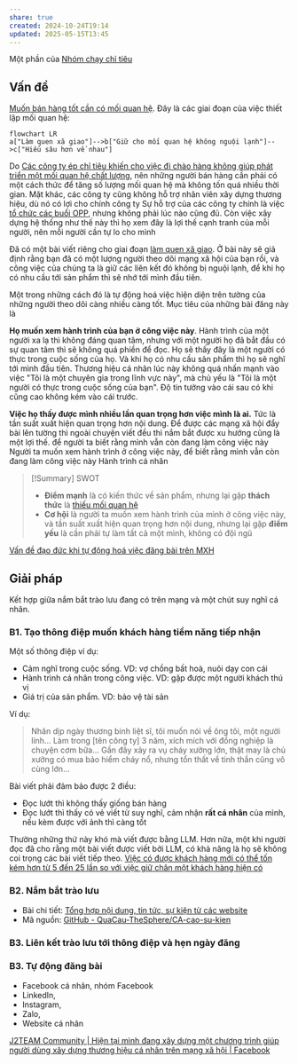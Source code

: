 ```yaml
---
share: true
created: 2024-10-24T19:14
updated: 2025-05-15T13:45
---
```

Một phần của [Nhóm chạy chỉ tiêu](../Ch%E1%BA%A1y%20ch%E1%BB%89%20ti%C3%AAu/index.md)
## Vấn đề
[Muốn bán hàng tốt cần có mối quan hệ](../../%E2%9A%A1Hi%E1%BB%83u%20bi%E1%BA%BFt%20s%C3%A2u/Ki%E1%BA%BFm%20ti%E1%BB%81n/L%C3%A0m%20thu%C3%AA/B%C3%A1n%20h%C3%A0ng/Mu%E1%BB%91n%20b%C3%A1n%20h%C3%A0ng%20t%E1%BB%91t%20c%E1%BA%A7n%20c%C3%B3%20m%E1%BB%91i%20quan%20h%E1%BB%87.md). Đây là các giai đoạn của việc thiết lập mối quan hệ:
```mermaid
flowchart LR
a["Làm quen xã giao"]-->b["Giữ cho mối quan hệ không nguội lạnh"]-->c["Hiểu sâu hơn về nhau"]
```

Do [Các công ty ép chỉ tiêu khiến cho việc đi chào hàng không giúp phát triển một mối quan hệ chất lượng](../../%E2%9A%A1Hi%E1%BB%83u%20bi%E1%BA%BFt%20s%C3%A2u/Ki%E1%BA%BFm%20ti%E1%BB%81n/L%C3%A0m%20thu%C3%AA/B%C3%A1n%20h%C3%A0ng/C%C3%A1c%20c%C3%B4ng%20ty%20%C3%A9p%20ch%E1%BB%89%20ti%C3%AAu%20khi%E1%BA%BFn%20cho%20vi%E1%BB%87c%20%C4%91i%20ch%C3%A0o%20h%C3%A0ng%20kh%C3%B4ng%20gi%C3%BAp%20ph%C3%A1t%20tri%E1%BB%83n%20m%E1%BB%99t%20m%E1%BB%91i%20quan%20h%E1%BB%87%20ch%E1%BA%A5t%20l%C6%B0%E1%BB%A3ng.md), nên những người bán hàng cần phải có một cách thức để tăng số lượng mối quan hệ mà không tốn quá nhiều thời gian. Mặt khác, các công ty cũng không hỗ trợ nhân viên xây dựng thương hiệu, dù nó có lợi cho chính công ty 
Sự hỗ trợ của các công ty chính là việc [tổ chức các buổi OPP](../../%E2%9A%A1Hi%E1%BB%83u%20bi%E1%BA%BFt%20s%C3%A2u/T%E1%BB%95%20ch%E1%BB%A9c%20t%C3%A0i%20ch%C3%ADnh/B%E1%BA%A3o%20hi%E1%BB%83m/Chi%E1%BA%BFn%20l%C6%B0%E1%BB%A3c%20ph%C3%A1t%20tri%E1%BB%83n%20th%E1%BB%8B%20tr%C6%B0%E1%BB%9Dng/C%C3%A1c%20bu%E1%BB%95i%20s%E1%BB%B1%20ki%E1%BB%87n%20m%E1%BB%9Di%20kh%C3%A1ch%20c%C3%B4ng%20ty%20(OPP)%20kh%C3%B4ng%20ch%E1%BB%89%20%C4%91%E1%BB%83%20d%E1%BB%85%20ch%E1%BB%91t%20h%E1%BB%A3p%20%C4%91%E1%BB%93ng,%20m%C3%A0%20c%C3%B2n%20%C4%91%E1%BB%83%20%C4%91%C3%A1nh%20gi%C3%A1%20%C4%91%E1%BA%A1i%20l%C3%BD%20v%C3%A0%20t%E1%BA%ADp%20cho%20h%E1%BB%8D%20kh%E1%BA%A3%20n%C4%83ng%20t%E1%BB%B1%20t%E1%BB%95%20ch%E1%BB%A9c%20c%C3%A1c%20bu%E1%BB%95i%20c%E1%BB%A7a%20ri%C3%AAng%20m%C3%ACnh.md), nhưng không phải lúc nào cũng đủ. Còn việc xây dựng hệ thống như thế này thì họ xem đây là lợi thế cạnh tranh của mỗi người, nên mỗi người cần tự lo cho mình

Đã có một bài viết riêng cho giai đoạn [làm quen xã giao](../../%F0%9F%93%9CT%C3%A0i%20nguy%C3%AAn/M%E1%BB%9F%20r%E1%BB%99ng%20m%E1%BB%91i%20quan%20h%E1%BB%87/index.md). Ở bài này sẽ giả định rằng bạn đã có một lượng người theo dõi mạng xã hội của bạn rồi, và công việc của chúng ta là giữ các liên kết đó không bị nguội lạnh, để khi họ có nhu cầu tới sản phẩm thì sẽ nhớ tới mình đầu tiên.

Một trong những cách đó là tự động hoá việc hiện diện trên tường của những người theo dõi càng nhiều càng tốt.
Mục tiêu của những bài đăng này là

**Họ muốn xem hành trình của bạn ở công việc này**. Hành trình của một người xa lạ thì không đáng quan tâm, nhưng với một người họ đã bắt đầu có sự quan tâm thì sẽ không quá phiền để đọc. Họ sẽ thấy đây là một người có thực trong cuộc sống của họ. Và khi họ có nhu cầu sản phẩm thì họ sẽ nghĩ tới mình đầu tiên. Thương hiệu cá nhân lúc này không quá nhấn mạnh vào việc "Tôi là một chuyên gia trong lĩnh vực này", mà chủ yếu là "Tôi là một người có thực trong cuộc sống của bạn". Độ tin tưởng vào cái sau có khi cũng cao không kém vào cái trước.

**Việc họ thấy được mình nhiều lần quan trọng hơn việc mình là ai.** Tức là tần suất xuất hiện quan trọng hơn nội dung. Để được các mạng xã hội đẩy bài lên tường thì ngoài chuyện viết đều thì nắm bắt được xu hướng cũng là một lợi thế.
 để người ta biết rằng mình vẫn còn đang làm công việc này
Người ta muốn xem hành trình ở công việc này, để biết rằng mình vẫn còn đang làm công việc này
Hành trình cá nhân

> [!Summary] SWOT
> - **Điểm mạnh** là có kiến thức về sản phẩm, nhưng lại gặp **thách thức** là [thiếu mối quan hệ](../../%E2%9A%A1Hi%E1%BB%83u%20bi%E1%BA%BFt%20s%C3%A2u/Ki%E1%BA%BFm%20ti%E1%BB%81n/L%C3%A0m%20thu%C3%AA/B%C3%A1n%20h%C3%A0ng/Mu%E1%BB%91n%20b%C3%A1n%20h%C3%A0ng%20t%E1%BB%91t%20c%E1%BA%A7n%20c%C3%B3%20m%E1%BB%91i%20quan%20h%E1%BB%87.md)
> - **Cơ hội** là người ta muốn xem hành trình của mình ở công việc này, và tần suất xuất hiện quan trọng hơn nội dung, nhưng lại gặp **điểm yếu** là cần phải tự làm tất cả một mình, không có đội ngũ 

[Vấn đề đạo đức khi tự động hoá việc đăng bài trên MXH](./V%E1%BA%A5n%20%C4%91%E1%BB%81%20%C4%91%E1%BA%A1o%20%C4%91%E1%BB%A9c%20khi%20t%E1%BB%B1%20%C4%91%E1%BB%99ng%20ho%C3%A1%20vi%E1%BB%87c%20%C4%91%C4%83ng%20b%C3%A0i%20tr%C3%AAn%20MXH.md)

## Giải pháp
Kết hợp giữa nắm bắt trào lưu đang có trên mạng và một chút suy nghĩ cá nhân.

### B1. Tạo thông điệp muốn khách hàng tiềm năng tiếp nhận
Một số thông điệp ví dụ:
- Cảm nghĩ trong cuộc sống. VD: vợ chồng bất hoà, nuôi dạy con cái
- Hành trình cá nhân trong công việc. VD: gặp được một người khách thú vị
- Giá trị của sản phẩm. VD: bảo vệ tài sản

Ví dụ:
> Nhân dịp ngày thương binh liệt sĩ, tôi muốn nói về ông tôi, một người lính...
> Làm trong [tên công ty] 3 năm, xích mích với đồng nghiệp là chuyện cơm bữa...
> Gần đây xảy ra vụ cháy xưởng lớn, thật may là chủ xưởng có mua bảo hiểm cháy nổ, nhưng tổn thất về tinh thần cũng vô cùng lớn...

Bài viết phải đảm bảo được 2 điều:
- Đọc lướt thì không thấy giống bán hàng  
- Đọc lướt thì thấy có vẻ viết từ suy nghĩ, cảm nhận **rất cá nhân** của mình, nếu kèm được với ảnh thì càng tốt

Thường những thứ này khó mà viết được bằng LLM. Hơn nữa, một khi người đọc đã cho rằng một bài viết được viết bởi LLM, có khả năng là họ sẽ không coi trọng các bài viết tiếp theo. [Việc có được khách hàng mới có thể tốn kém hơn từ 5 đến 25 lần so với việc giữ chân một khách hàng hiện có](../../%E2%9A%A1Hi%E1%BB%83u%20bi%E1%BA%BFt%20s%C3%A2u/Ki%E1%BA%BFm%20ti%E1%BB%81n/T%E1%BB%B1%20%C4%91%E1%BA%A7u%20t%C6%B0/Vi%E1%BB%87c%20c%C3%B3%20%C4%91%C6%B0%E1%BB%A3c%20kh%C3%A1ch%20h%C3%A0ng%20m%E1%BB%9Bi%20c%C3%B3%20th%E1%BB%83%20t%E1%BB%91n%20k%C3%A9m%20h%C6%A1n%20t%E1%BB%AB%205%20%C4%91%E1%BA%BFn%2025%20l%E1%BA%A7n%20so%20v%E1%BB%9Bi%20vi%E1%BB%87c%20gi%E1%BB%AF%20ch%C3%A2n%20m%E1%BB%99t%20kh%C3%A1ch%20h%C3%A0ng%20hi%E1%BB%87n%20c%C3%B3.md)

### B2. Nắm bắt trào lưu
- Bài chi tiết: [Tổng hợp nội dung, tin tức, sự kiện từ các website](https://obsidian.quảcầu.cc/📜Tài%20nguyên/Nhu%20cầu%20công%20nghệ/Hệ%20thống%20thông%20tin/Web/Tổng%20hợp%20nội%20dung,%20tin%20tức,%20sự%20kiện%20từ%20các%20website?utm_source=Vault+B+Tồn+tại+trong+thế+giới+tư+bản+(Dự+án)&utm_medium=Vault&utm_campaign=C1&utm_content=📐Dự+án%2FTự+động+hoá%2FXây+dựng+thương+hiệu+trên+MXH.md&utm_term=)
- Mã nguồn: [GitHub - QuaCau-TheSphere/CA-cao-su-kien](https://doi-thoai.deno.dev/zk.5-.1)

### B3. Liên kết trào lưu tới thông điệp và hẹn ngày đăng

### B3. Tự động đăng bài
- Facebook cá nhân, nhóm Facebook
- LinkedIn,
- Instagram,
- Zalo,
- Website cá nhân

[J2TEAM Community \| Hiện tại mình đang xây dựng một chương trình giúp người dùng xây dựng thương hiệu cá nhân trên mạng xã hội \| Facebook](https://www.facebook.com/share/p/1Fcu6LirhJ/)